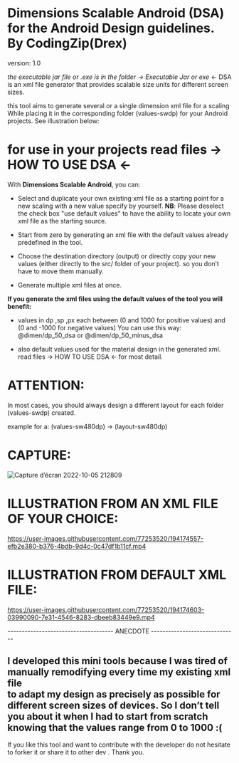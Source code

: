 
# Dimensions Scalable Android (DSA) for the Android Design guidelines. By CodingZip(Drex) 

version: 1.0

*the executable jar file or .exe is in the folder -> Executable Jar or exe <-*
DSA is an xml file generator that provides scalable size units for different screen sizes.

this tool aims to generate several or a single dimension xml file for a scaling
While placing it in the corresponding folder (values-sw<N>dp) for your Android projects.
See illustration below:

# for use in your projects read files -> HOW TO USE DSA <-

With **Dimensions Scalable Android**, you can:

- Select and duplicate your own existing xml file as a starting point for a new scaling with a new value specify by yourself.
**NB**: Please deselect the check box "use default values" to have the ability to locate your own xml file as the starting source. 

- Start from zero by generating an xml file with the default values already predefined in the tool.

- Choose the destination directory (output) or directly copy your new values (either directly to the src/ folder of your project).
  so you don’t have to move them manually.

- Generate multiple xml files at once.


**If you generate the xml files using the default values of the tool you will benefit:**

- values in dp ,sp ,px each between (0 and 1000 for positive values) and (0 and -1000 for negative values) 
You can use this way: @dimen/dp_50_dsa or @dimen/dp_50_minus_dsa

- also default values used for the material design in the generated xml.
read files -> HOW TO USE DSA <- for most detail.

# ATTENTION: 
                                
In most cases, you should always design a different layout for each folder (values-sw<N>dp) created.
  
example for a: (values-sw480dp) -> (layout-sw480dp)
  
 # CAPTURE: 
  
  ![Capture d’écran 2022-10-05 212809](https://user-images.githubusercontent.com/77253520/194171270-9f8a3dd6-27ad-453b-a766-9e0a0c843b72.png)
  
  # ILLUSTRATION FROM AN XML FILE OF YOUR CHOICE:
  
https://user-images.githubusercontent.com/77253520/194174557-efb2e380-b376-4bdb-9d4c-0c47df1b11cf.mp4
  
  # ILLUSTRATION FROM DEFAULT XML FILE:

https://user-images.githubusercontent.com/77253520/194174603-03990090-7e31-4546-8283-dbeeb83449e9.mp4


------------------------------------- ANECDOTE ------------------------------
  
 I developed this mini tools because I was tired of manually remodifying every time my existing xml file  
to adapt my design as precisely as possible for different screen sizes of devices.
So I don’t tell you about it when I had to start from scratch knowing that the values range from 0 to 1000 :(
-----------------------------------------------------------------------------
  
 If you like this tool and want to contribute with the developer do not hesitate to forker it or share it to other dev .
 Thank you. 


